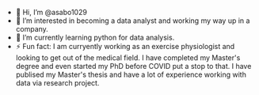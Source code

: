 - 👋 Hi, I’m @asabo1029
- 👀 I’m interested in becoming a data analyst and working my way up in a company.
- 🌱 I’m currently learning python for data analysis.
- ⚡ Fun fact: I am curryently working as an exercise physiologist and looking to get out of the medical field. I have completed my Master's degree and even started my PhD before COVID put a stop to that. I have publised my Master's thesis and have a lot of experience working with data via research project.

<!---
asabo1029/asabo1029 is a ✨ special ✨ repository because its `README.md` (this file) appears on your GitHub profile.
You can click the Preview link to take a look at your changes.
--->
